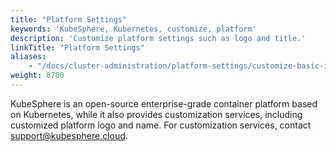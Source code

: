 ```yaml
---
title: "Platform Settings"
keywords: 'KubeSphere, Kubernetes, customize, platform'
description: 'Customize platform settings such as logo and title.'
linkTitle: "Platform Settings"
aliases: 
    - "/docs/cluster-administration/platform-settings/customize-basic-information/"
weight: 8700
---
```


KubeSphere is an open-source enterprise-grade container platform based on Kubernetes, while it also provides customization services, including customized platform logo and name. For customization services, contact support@kubesphere.cloud.
